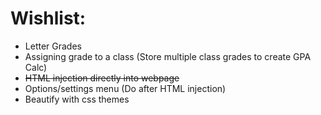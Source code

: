 # Wishlist:
- Letter Grades
- Assigning grade to a class (Store multiple class grades to create GPA Calc)
- ~~HTML injection directly into webpage~~
- Options/settings menu (Do after HTML injection)
- Beautify with css themes
